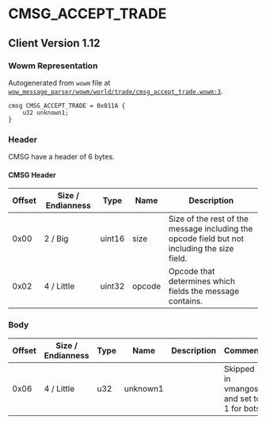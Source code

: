 # CMSG_ACCEPT_TRADE

## Client Version 1.12

### Wowm Representation

Autogenerated from `wowm` file at [`wow_message_parser/wowm/world/trade/cmsg_accept_trade.wowm:3`](https://github.com/gtker/wow_messages/tree/main/wow_message_parser/wowm/world/trade/cmsg_accept_trade.wowm#L3).
```rust,ignore
cmsg CMSG_ACCEPT_TRADE = 0x011A {
    u32 unknown1;
}
```
### Header

CMSG have a header of 6 bytes.

#### CMSG Header

| Offset | Size / Endianness | Type   | Name   | Description |
| ------ | ----------------- | ------ | ------ | ----------- |
| 0x00   | 2 / Big           | uint16 | size   | Size of the rest of the message including the opcode field but not including the size field.|
| 0x02   | 4 / Little        | uint32 | opcode | Opcode that determines which fields the message contains.|

### Body

| Offset | Size / Endianness | Type | Name | Description | Comment |
| ------ | ----------------- | ---- | ---- | ----------- | ------- |
| 0x06 | 4 / Little | u32 | unknown1 |  | Skipped in vmangos and set to 1 for bots |

